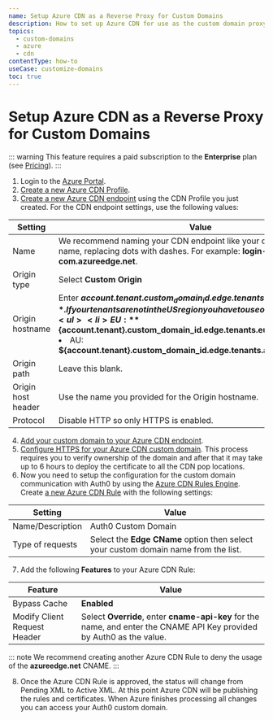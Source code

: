 ```yaml
---
name: Setup Azure CDN as a Reverse Proxy for Custom Domains
description: How to set up Azure CDN for use as the custom domain proxy for Auth0
topics:
  - custom-domains
  - azure
  - cdn
contentType: how-to
useCase: customize-domains
toc: true
---
```


# Setup Azure CDN as a Reverse Proxy for Custom Domains

::: warning
This feature requires a paid subscription to the **Enterprise** plan (see [Pricing](https://auth0.com/pricing)).
:::

1. Login to the [Azure Portal](https://portal.azure.com/).
2. [Create a new Azure CDN Profile](https://docs.microsoft.com/en-us/azure/cdn/cdn-create-new-endpoint#create-a-new-cdn-profile).
3. [Create a new Azure CDN endpoint](https://docs.microsoft.com/en-us/azure/cdn/cdn-create-new-endpoint#create-a-new-cdn-endpoint) using the CDN Profile you just created. For the CDN endpoint settings, use the following values:

| Setting | Value |
|---------|-------|
| Name | We recommend naming your CDN endpoint like your custom domain name, replacing dots with dashes. For example: **login-mydomain-com.azureedge.net**. |
| Origin type | Select **Custom Origin** |
| Origin hostname | Enter **${account.tenant}.custom_domain_id.edge.tenants.auth0.com**. If your tenants are not in the US region you have to use one of the following: <ul><li>EU: **${account.tenant}.custom_domain_id.edge.tenants.eu.auth0.com**</li><li>AU: **${account.tenant}.custom_domain_id.edge.tenants.au.auth0.com**</li></ul> |
| Origin path | Leave this blank. |
| Origin host header | Use the name you provided for the Origin hostname. |
| Protocol | Disable HTTP so only HTTPS is enabled. |

4. [Add your custom domain to your Azure CDN endpoint](https://docs.microsoft.com/en-us/azure/cdn/cdn-map-content-to-custom-domain).
5. [Configure HTTPS for your Azure CDN custom domain](https://docs.microsoft.com/en-us/azure/cdn/cdn-custom-ssl?tabs=option-1-default-enable-https-with-a-cdn-managed-certificate). This process requires you to verify ownership of the domain and after that it may take up to 6 hours to deploy the certificate to all the CDN pop locations.
6. Now you need to setup the configuration for the custom domain communication with Auth0 by using the [Azure CDN Rules Engine](https://docs.microsoft.com/en-us/azure/cdn/cdn-verizon-premium-rules-engine). Create [a new Azure CDN Rule](https://docs.microsoft.com/en-us/azure/cdn/cdn-verizon-premium-rules-engine#tutorial) with the following settings:

| Setting | Value |
|---------|-------|
| Name/Description | Auth0 Custom Domain |
| Type of requests | Select the **Edge CName** option then select your custom domain name from the list. |

7. Add the following **Features** to your Azure CDN Rule:

| Feature | Value |
|---------|-------|
| Bypass Cache | **Enabled** |
| Modify Client Request Header | Select **Override**, enter **cname-api-key** for the name, and enter the CNAME API Key provided by Auth0 as the value.

::: note
We recommend creating another Azure CDN Rule to deny the usage of the **azureedge.net** CNAME.
:::

8. Once the Azure CDN Rule is approved, the status will change from Pending XML to Active XML. At this point Azure CDN will be publishing the rules and certificates. When Azure finishes processing all changes you can access your Auth0 custom domain.


